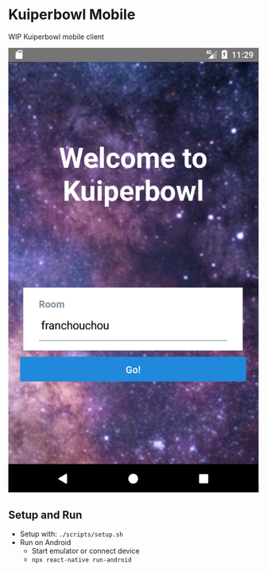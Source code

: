 # Kuiperbowl Mobile

WIP Kuiperbowl mobile client

![Kuiperbowl mobile](./media/screenshot_01.png)

## Setup and Run
  - Setup with: `./scripts/setup.sh`
  - Run on Android
    - Start emulator or connect device
    - `npx react-native run-android`